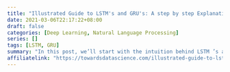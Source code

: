 ```yaml
---
title: "Illustrated Guide to LSTM's and GRU's: A step by step Explanation"
date: 2021-03-06T22:17:22+08:00
draft: false
categories: [Deep Learning, Natural Language Processing]
series: []
tags: [LSTM, GRU]
summary: "In this post, we’ll start with the intuition behind LSTM ’s and GRU’s. Then I’ll explain the internal mechanisms that allow LSTM’s and GRU’s to perform so well. If you want to understand what’s happening under the hood for these two networks, then this post is for you."
affiliatelink: "https://towardsdatascience.com/illustrated-guide-to-lstms-and-gru-s-a-step-by-step-explanation-44e9eb85bf21"
---
```

